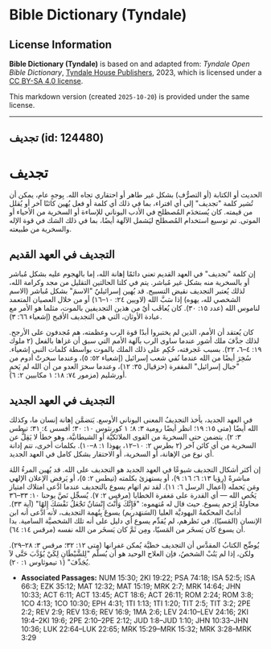 # Bible Dictionary (Tyndale)

## License Information

**Bible Dictionary (Tyndale)** is based on and adapted from: _Tyndale Open Bible Dictionary_, [Tyndale House Publishers](https://tyndaleopenresources.com/), 2023, which is licensed under a [CC BY-SA 4.0 license](https://creativecommons.org/licenses/by-sa/4.0/legalcode.en).

This markdown version (created `2025-10-20`) is provided under the same license.



--------------------------------

## تجديف (id: 124480)

تجديف
=====

الحديث أو الكتابة (أو التصرُّف) بشكل غير طاهر أو احتقاري تجاه الله. بِوجهٍ عام، يمكن أن تُشير كلمة "تجديف" إلى أي افتراء، بما في ذلك أي كلمة أو فعل يُهين كائنًا آخر أو يُقلل من قيمته. كان يُستخدَم المُصطلح في الأدب اليوناني للإساءة أو السخرية من الأحياء أو الموتى. تم توسيع استخدام المُصطلح ليَشمل الآلهة أيضًا، بما في ذلك الشك في قوة الإله والسخرية من طبيعته.

التجديف في العهد القديم
-----------------------

إن كلمة "تجديف" في العهد القديم تعني دائمًا إهانة الله، إما بالهجوم عليه بشكل مُباشر أو بالسخرية منه بشكل غير مُباشر. يتم في كلتا الحالتين التقليل من مجد وكرامة الله، لذلك يُعتبر التجديف نقيض التسبيح. قد يُهين إسرائيليٌ "الاسمَ" بشكل مُباشر (الاسم الشخصي لله، يهوه) إذا سَبَّ الله (لاويين ٢٤: ١٠–١٦) أو من خلال العصيان المتعمد لناموس الله (عدد ١٥: ٣٠). كان يُعاقَب أيٌ من هذين التجديفين بالموت، مثلما هو الأمر مع عبادة الأوثان، التي هي التجديف الأقبح (إشعياء ٦٦: ٣).

كان يُعتقد أن الأمم، الذين لم يختبروا أبدًا قوة الرب وعظمته، هم مُجدفون على الأرجح. لذلك جدَّفَ ملك أشور عندما ساوى الرب بآلهة الأمم التي سبق أن غزاها بالفعل (٢ ملوك ١٩: ٤–٦، ٢٢). بسبب عَجرفته، حُكِم على ذلك الملك بالموت بواسطة كلمات النبي إشعياء. سُخِرَ أيضًا من الله عندما نُفي شعب إسرائيل (إشعياء ٥٢: ٥)، وعندما سخرتْ أدوم من "جبال إسرائيل" المقفرة (حزقيال ٣٥: ١٢)، وعندما سخرَ العدو من أن الله لم يَحمِ أورشليم (مزمور ٧٤: ١٨؛ ١ مكابيين ٢: ٦).

التجديف في العهد الجديد
-----------------------

في العهد الجديد، يأخذ التجديفُ المعنى اليوناني الأوسع. يَتضمَّن إهانة إنسان ما، وكذلك الله أيضًا (متى ١٥: ١٩؛ انظر أيضًا رومية ٣: ٨؛ ١ كورنثوس ١٠: ٣٠؛ أفسس ٤: ٣١؛ تيطس ٣: ٢). يتضمن حتى السخريةَ من القوى الملائكيَّة أو الشيطانيَّة، وهو خطأ لا يَقِلُّ عن السخرية من أي كائن آخر (٢ بطرس ٢: ١٠–١٢، يهوذا ١: ٨–١٠). بكلمات أخرى، تتم إدانة أي نوع من الإهانة، أو السخرية، أو الاحتقار بشكل كامل في العهد الجديد.

إن أكثر أشكال التجديف شيوعًا في العهد الجديد هو التجديف على الله. قد يُهين المرءُ اللهَ مباشرةً (رؤيا ١٣: ٦؛ ١٦: ٩)، أو يستهزئ بكلمته (تيطس ٢: ٥)، أو يَرفض الإعلان الإلهي ومَن يَحمله (أعمال الرسل ٦: ١١). لقد تم اتهام يسوع بالتجديف عندما ادَّعى امتلاك امتياز يَخُص الله — أي القدرة على مَغفرة الخطايا (مرقس ٢: ٧). يُسجِّل نَصَّ يوحنا ١٠: ٣٣–٣٦ محاولةً لِرَجم يسوع. حيث قال له مُتهموه: "فَإِنَّكَ وَأَنْتَ إِنْسَانٌ تَجْعَلُ نَفْسَكَ إِلهًا" (آية ٣٣). أدانتْ المحكمةُ اليهوديَّة العليا (السَنهَدريم) يسوعَ بِتُهمة التجديف، لأنه ادَّعى أنه ابن الإنسان (المَسيّا). في نَظرهم، لم يُقدِّم يسوع أي دليل على أنه تلك الشخصيَّة السامية. بدا أن يسوع كان يَسخَر من المَسيّا، ومِن ثَمَّ كان يَسخَر من الله نفسه (مرقس ١٤: ٦٤).

يُوضِّح الكتابُ المقدَّس أن التجديف خطيَّة يُمكن غفرانها (متى ١٢: ٣٢؛ مرقس ٣: ٢٨–٢٩). ولكن، إذا لم يَتُبْ الشخصُ، فإن العلاج الوحيد هو أن يُسلَّم "لِلشَّيْطَانِ لِكَيْ يُؤَدَّبَ حَتَّى لاَ يُجَدِّفَ" (١ تيموثاوس ١: ٢٠).

* **Associated Passages:** NUM 15:30; 2KI 19:22; PSA 74:18; ISA 52:5; ISA 66:3; EZK 35:12; MAT 12:32; MAT 15:19; MRK 2:7; MRK 14:64; JHN 10:33; ACT 6:11; ACT 13:45; ACT 18:6; ACT 26:11; ROM 2:24; ROM 3:8; 1CO 4:13; 1CO 10:30; EPH 4:31; 1TI 1:13; 1TI 1:20; TIT 2:5; TIT 3:2; 2PE 2:2; REV 2:9; REV 13:6; REV 16:9; 1MA 2:6; LEV 24:10–LEV 24:16; 2KI 19:4–2KI 19:6; 2PE 2:10–2PE 2:12; JUD 1:8–JUD 1:10; JHN 10:33–JHN 10:36; LUK 22:64–LUK 22:65; MRK 15:29–MRK 15:32; MRK 3:28–MRK 3:29

